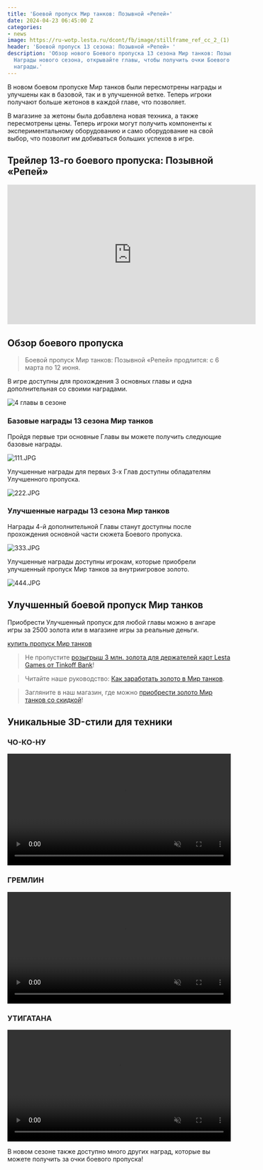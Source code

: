 ```yaml
---
title: 'Боевой пропуск Мир танков: Позывной «Репей»'
date: 2024-04-23 06:45:00 Z
categories:
- news
image: https://ru-wotp.lesta.ru/dcont/fb/image/stillframe_ref_cc_2_(1).jpg
header: 'Боевой пропуск 13 сезона: Позывной «Репей» '
description: 'Обзор нового Боевого пропуска 13 сезона Мир танков: Позывной «Репей».
  Награды нового сезона, открывайте главы, чтобы получить очки Боевого пропуска и
  награды.'
---
```


В новом боевом пропуске Мир танков были пересмотрены награды и улучшены как в базовой, так и в улучшенной ветке. Теперь игроки получают больше жетонов в каждой главе, что позволяет.

В магазине за жетоны была добавлена новая техника, а также пересмотрены цены. Теперь игроки могут получить компоненты к экспериментальному оборудованию и само оборудование на свой выбор, что позволит им добиваться больших успехов в игре.

## Трейлер 13-го боевого пропуска: Позывной «Репей»

<iframe width="560" height="315" src="https://www.youtube.com/embed/Y9998X5NSCY?si=ahOIdR7Cw9hYi-6z" title="YouTube video player" frameborder="0" allow="accelerometer; autoplay; clipboard-write; encrypted-media; gyroscope; picture-in-picture; web-share" referrerpolicy="strict-origin-when-cross-origin" allowfullscreen></iframe>

## Обзор боевого пропуска

> Боевой пропуск Мир танков: Позывной «Репей» продлится: с 6 марта по 12 июня.

В игре доступны для прохождения 3 основных главы и одна дополнительная со своими наградами.

![4 главы в сезоне](https://ru-wotp.lesta.ru/dcont/fb/image/shot_0070.jpg)

### Базовые награды 13 сезона Мир танков

Пройдя первые три основные Главы вы можете получить следующие базовые награды.

![111.JPG](/uploads/111.JPG)

Улучшенные награды для первых 3-х Глав доступны обладателям Улучшенного пропуска.

![222.JPG](/uploads/222.JPG)

### Улучшенные награды 13 сезона Мир танков

Награды 4-й дополнительной Главы станут доступны после прохождения основной части сюжета Боевого пропуска.

![333.JPG](/uploads/333.JPG)

Улучшенные награды доступны игрокам, которые приобрели улучшенный пропуск Мир танков за внутриигровое золото.

![444.JPG](/uploads/444.JPG)

## Улучшенный боевой пропуск Мир танков

Приобрести Улучшенный пропуск для любой главы можно в ангаре игры за 2500 золота или в магазине игры за реальные деньги. 

[купить пропуск Мир танков](https://ru-wotp.lesta.ru/dcont/fb/image/file.hzajey.png)

> Не пропустите [розыгрыш 3 млн. золота для держателей карт Lesta Games от Tinkoff Bank](/rozyghrysh-3-mln-zolota-ot-tinkoff-bank)!

> Читайте наше руководство: [Как заработать золото в Мир танков](/mir-tankov-kak-poluchit-zoloto-v-ighrie).

> Загляните в наш магазин, где можно [приобрести золото Мир танков со скидкой](/shop)!

## Уникальные 3D-стили для техники

### ЧО-КО-НУ

<video src="https://tanki-media-content.tanki.su/tanki-media/video/BZ_75.webm" preload="auto" autoplay="autoplay" width="100%" loop="loop" muted="muted" data-gtm-vis-has-fired92799575_82="1" data-gtm-vis-has-fired92799575_83="1"></video>

### ГРЕМЛИН

<video src="https://tanki-media-content.tanki.su/tanki-media/video/Concept_no5.webm" preload="auto" autoplay="autoplay" width="100%" loop="loop" muted="muted" data-gtm-vis-has-fired92799575_82="1" data-gtm-vis-has-fired92799575_83="1"></video>

### УТИГАТАНА

<video src="https://tanki-media-content.tanki.su/tanki-media/video/Ho-Ri-3.webm" preload="auto" autoplay="autoplay" width="100%" loop="loop" muted="muted" data-gtm-vis-has-fired92799575_82="1" data-gtm-vis-has-fired92799575_83="1"></video>

В новом сезоне также доступно много других наград, которые вы можете получить за очки боевого пропуска!